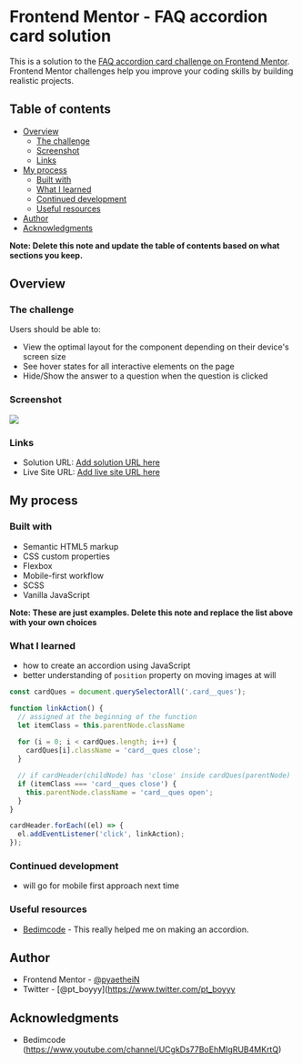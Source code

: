 # Frontend Mentor - FAQ accordion card solution

This is a solution to the [FAQ accordion card challenge on Frontend Mentor](https://www.frontendmentor.io/challenges/faq-accordion-card-XlyjD0Oam). Frontend Mentor challenges help you improve your coding skills by building realistic projects. 

## Table of contents

- [Overview](#overview)
  - [The challenge](#the-challenge)
  - [Screenshot](#screenshot)
  - [Links](#links)
- [My process](#my-process)
  - [Built with](#built-with)
  - [What I learned](#what-i-learned)
  - [Continued development](#continued-development)
  - [Useful resources](#useful-resources)
- [Author](#author)
- [Acknowledgments](#acknowledgments)

**Note: Delete this note and update the table of contents based on what sections you keep.**

## Overview

### The challenge

Users should be able to:

- View the optimal layout for the component depending on their device's screen size
- See hover states for all interactive elements on the page
- Hide/Show the answer to a question when the question is clicked

### Screenshot

![](./screenshot.jpg)

### Links

- Solution URL: [Add solution URL here](https://your-solution-url.com)
- Live Site URL: [Add live site URL here](https://your-live-site-url.com)

## My process

### Built with

- Semantic HTML5 markup
- CSS custom properties
- Flexbox
- Mobile-first workflow
- SCSS
- Vanilla JavaScript

**Note: These are just examples. Delete this note and replace the list above with your own choices**

### What I learned

 - how to create an accordion using JavaScript
 - better understanding of `position` property on moving images at will

```js
const cardQues = document.querySelectorAll('.card__ques');

function linkAction() {
  // assigned at the beginning of the function
  let itemClass = this.parentNode.className
  
  for (i = 0; i < cardQues.length; i++) {
    cardQues[i].className = 'card__ques close';
  }

  // if cardHeader(childNode) has 'close' inside cardQues(parentNode)
  if (itemClass === 'card__ques close') {
    this.parentNode.className = 'card__ques open';
  } 
}

cardHeader.forEach((el) => {
  el.addEventListener('click', linkAction);
});
```

### Continued development

 - will go for mobile first approach next time

### Useful resources

- [Bedimcode](https://www.youtube.com/watch?v=27JtRAI3QO8) - This really helped me on making an accordion.

## Author

- Frontend Mentor - [@pyaetheiN](https://www.frontendmentor.io/profile/pyaetheiN)
- Twitter - [@pt_boyyy](https://www.twitter.com/pt_boyyy

## Acknowledgments

- Bedimcode (https://www.youtube.com/channel/UCgkDs77BoEhMIgRUB4MKrtQ)